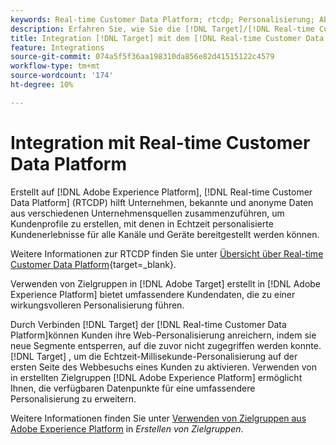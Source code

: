 ```yaml
---
keywords: Real-time Customer Data Platform; rtcdp; Personalisierung; AEP-Zielgruppen; Adobe Experience Platform-Zielgruppen
description: Erfahren Sie, wie Sie die [!DNL Target]/[!DNL Real-time Customer Data Platform] Integration (RTCDP) zur Bereitstellung umfassenderer Kundendaten und einer wirkungsvolleren Personalisierung.
title: Integration [!DNL Target] mit dem [!DNL Real-time Customer Data Platform]?
feature: Integrations
source-git-commit: 074a5f5f36aa198310da856e82d41515122c4579
workflow-type: tm+mt
source-wordcount: '174'
ht-degree: 10%

---
```



# Integration mit Real-time Customer Data Platform

Erstellt auf [!DNL Adobe Experience Platform], [!DNL Real-time Customer Data Platform] (RTCDP) hilft Unternehmen, bekannte und anonyme Daten aus verschiedenen Unternehmensquellen zusammenzuführen, um Kundenprofile zu erstellen, mit denen in Echtzeit personalisierte Kundenerlebnisse für alle Kanäle und Geräte bereitgestellt werden können.

Weitere Informationen zur RTCDP finden Sie unter [Übersicht über Real-time Customer Data Platform](https://experienceleague.adobe.com/docs/experience-platform/rtcdp/overview.html?lang=de){target=_blank}.

Verwenden von Zielgruppen in [!DNL Adobe Target] erstellt in [!DNL Adobe Experience Platform] bietet umfassendere Kundendaten, die zu einer wirkungsvolleren Personalisierung führen.

Durch Verbinden [!DNL Target] der [!DNL Real-time Customer Data Platform]können Kunden ihre Web-Personalisierung anreichern, indem sie neue Segmente entsperren, auf die zuvor nicht zugegriffen werden konnte. [!DNL Target] , um die Echtzeit-Millisekunde-Personalisierung auf der ersten Seite des Webbesuchs eines Kunden zu aktivieren. Verwenden von in erstellten Zielgruppen [!DNL Adobe Experience Platform] ermöglicht Ihnen, die verfügbaren Datenpunkte für eine umfassendere Personalisierung zu erweitern.

Weitere Informationen finden Sie unter [Verwenden von Zielgruppen aus Adobe Experience Platform](/help/main/c-target/c-audiences/audiences.md#aep) in *Erstellen von Zielgruppen*.